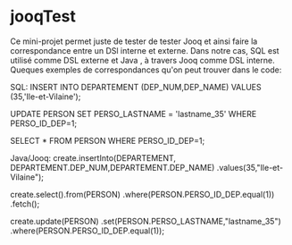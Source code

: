 jooqTest
========

Ce mini-projet permet juste de tester de tester Jooq et ainsi faire la correspondance entre un DSl interne et externe. 
Dans notre cas,  SQL est utilisé comme DSL externe et Java , à travers Jooq comme DSL interne.
Queques exemples de correspondances qu'on peut trouver dans le code:

SQL:
INSERT INTO DEPARTEMENT (DEP_NUM,DEP_NAME) VALUES (35,'Ile-et-Vilaine');

UPDATE PERSON SET PERSO_LASTNAME = 'lastname_35' WHERE PERSO_ID_DEP=1;

SELECT * FROM PERSON WHERE PERSO_ID_DEP=1;


Java/Jooq:
create.insertInto(DEPARTEMENT, DEPARTEMENT.DEP_NUM,DEPARTEMENT.DEP_NAME)
        			.values(35,"Ile-et-Vilaine");
        			
create.select().from(PERSON)
        		.where(PERSON.PERSO_ID_DEP.equal(1))
        		.fetch();
        		
create.update(PERSON)
        	.set(PERSON.PERSO_LASTNAME,"lastname_35")
        	.where(PERSON.PERSO_ID_DEP.equal(1));


